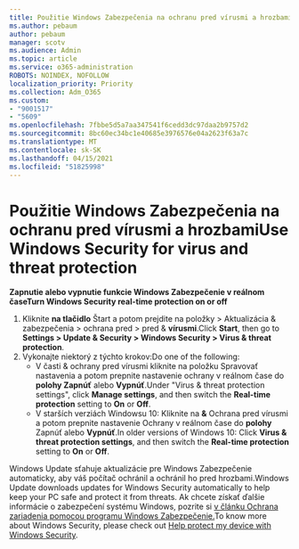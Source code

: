 ```yaml
---
title: Použitie Windows Zabezpečenia na ochranu pred vírusmi a hrozbami
ms.author: pebaum
author: pebaum
manager: scotv
ms.audience: Admin
ms.topic: article
ms.service: o365-administration
ROBOTS: NOINDEX, NOFOLLOW
localization_priority: Priority
ms.collection: Adm_O365
ms.custom:
- "9001517"
- "5609"
ms.openlocfilehash: 7fbbe5d5a7aa347541f6cedd3dc97daa2b9757d2
ms.sourcegitcommit: 8bc60ec34bc1e40685e3976576e04a2623f63a7c
ms.translationtype: MT
ms.contentlocale: sk-SK
ms.lasthandoff: 04/15/2021
ms.locfileid: "51825998"
---
```

# <a name="use-windows-security-for-virus-and-threat-protection"></a><span data-ttu-id="24c7d-102">Použitie Windows Zabezpečenia na ochranu pred vírusmi a hrozbami</span><span class="sxs-lookup"><span data-stu-id="24c7d-102">Use Windows Security for virus and threat protection</span></span>

<span data-ttu-id="24c7d-103">**Zapnutie alebo vypnutie funkcie Windows Zabezpečenie v reálnom čase**</span><span class="sxs-lookup"><span data-stu-id="24c7d-103">**Turn Windows Security real-time protection on or off**</span></span>

1. <span data-ttu-id="24c7d-104">Kliknite **na tlačidlo** Štart a potom prejdite na položky > Aktualizácia & zabezpečenia > ochrana pred > pred & **vírusmi**.</span><span class="sxs-lookup"><span data-stu-id="24c7d-104">Click **Start**, then go to **Settings > Update & Security > Windows Security > Virus & threat protection**.</span></span>
2. <span data-ttu-id="24c7d-105">Vykonajte niektorý z týchto krokov:</span><span class="sxs-lookup"><span data-stu-id="24c7d-105">Do one of the following:</span></span>
    - <span data-ttu-id="24c7d-106">V časti & ochrany pred vírusmi kliknite na položku Spravovať  nastavenia a potom prepnite nastavenie ochrany v reálnom čase do **polohy Zapnúť** alebo **Vypnúť**.</span><span class="sxs-lookup"><span data-stu-id="24c7d-106">Under "Virus & threat protection settings", click **Manage settings**, and then switch the **Real-time protection** setting to **On** or **Off**.</span></span>
    - <span data-ttu-id="24c7d-107">V starších verziách Windowsu 10: Kliknite na **&** Ochrana pred  vírusmi a potom prepnite nastavenie Ochrany v reálnom čase do **polohy** Zapnúť alebo **Vypnúť**.</span><span class="sxs-lookup"><span data-stu-id="24c7d-107">In older versions of Windows 10: Click **Virus & threat protection settings**, and then switch the **Real-time protection** setting to **On** or **Off**.</span></span>

<span data-ttu-id="24c7d-108">Windows Update sťahuje aktualizácie pre Windows Zabezpečenie automaticky, aby váš počítač ochránil a ochránil ho pred hrozbami.</span><span class="sxs-lookup"><span data-stu-id="24c7d-108">Windows Update downloads updates for Windows Security automatically to help keep your PC safe and protect it from threats.</span></span> <span data-ttu-id="24c7d-109">Ak chcete získať ďalšie informácie o zabezpečení systému Windows, pozrite si [v článku Ochrana zariadenia pomocou programu Windows Zabezpečenie.](https://support.microsoft.com/help/17464/windows-10-help-protect-my-device-with-windows-security)</span><span class="sxs-lookup"><span data-stu-id="24c7d-109">To know more about Windows Security, please check out [Help protect my device with Windows Security](https://support.microsoft.com/help/17464/windows-10-help-protect-my-device-with-windows-security).</span></span>

